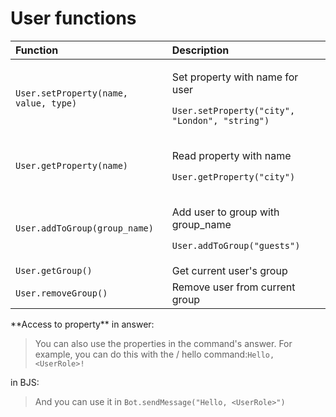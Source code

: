# User functions

<table>
  <thead>
    <tr>
      <th style="text-align:left">Function</th>
      <th style="text-align:left">Description</th>
    </tr>
  </thead>
  <tbody>
    <tr>
      <td style="text-align:left"><code>User.setProperty(name, value, type)</code>
      </td>
      <td style="text-align:left">
        <p>Set property with name for user</p>
        <p></p>
        <p><code>User.setProperty(&quot;city&quot;, &quot;London&quot;, &quot;string&quot;)</code>
        </p>
      </td>
    </tr>
    <tr>
      <td style="text-align:left"><code>User.getProperty(name)</code>
      </td>
      <td style="text-align:left">
        <p>Read property with name</p>
        <p></p>
        <p><code>User.getProperty(&quot;city&quot;)</code>
        </p>
      </td>
    </tr>
    <tr>
      <td style="text-align:left"><code>User.addToGroup(group_name)</code>
      </td>
      <td style="text-align:left">
        <p>Add user to group with group_name</p>
        <p></p>
        <p><code>User.addToGroup(&quot;guests&quot;)</code>
        </p>
      </td>
    </tr>
    <tr>
      <td style="text-align:left"><code>User.getGroup()</code>
      </td>
      <td style="text-align:left">Get current user&apos;s group</td>
    </tr>
    <tr>
      <td style="text-align:left"><code>User.removeGroup()</code>
      </td>
      <td style="text-align:left">Remove user from current group</td>
    </tr>
  </tbody>
</table>**Access to property** in answer:

> You can also use the properties in the command's answer. For example, you can do this with the / hello command:`Hello, <UserRole>!`

in BJS:

> And you can use it in `Bot.sendMessage("Hello, <UserRole>")`

